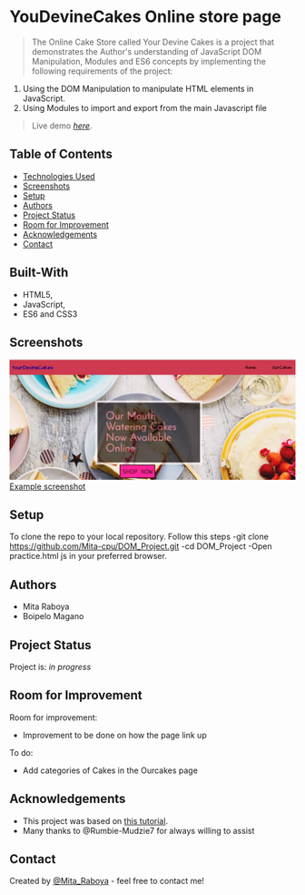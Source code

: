 # YouDevineCakes Online store page
> The Online Cake Store called Your Devine Cakes is a  project that demonstrates the Author's understanding of JavaScript DOM Manipulation, Modules and  ES6 concepts  by implementing the following requirements of the project:

1. Using the DOM Manipulation to manipulate HTML elements in JavaScript.
2. Using Modules to import and export from the main Javascript file

> Live demo [_here_](https://raw.githack.com/Mita-cpu/DOM_Project/master/practice.html).

## Table of Contents
* [Technologies Used](#Built-with)
* [Screenshots](#screenshots)
* [Setup](#setup)
* [Authors](#Autors)
* [Project Status](#project-status)
* [Room for Improvement](#room-for-improvement)
* [Acknowledgements](#acknowledgements)
* [Contact](#contact)

## Built-With
- HTML5,  
- JavaScript,
- ES6 and CSS3

## Screenshots
![Example screenshot](images/screen1.png)
[Example screenshot](images/screen2.png)



## Setup
To clone the repo to your local repository. Follow this steps
-git clone https://github.com/Mita-cpu/DOM_Project.git
-cd DOM_Project
-Open practice.html js in your preferred browser.
## Authors
- Mita Raboya
- Boipelo Magano
## Project Status
Project is: _in progress_ 

## Room for Improvement

Room for improvement:
- Improvement to be done on how the page link up

To do:
- Add categories of Cakes in the Ourcakes page


## Acknowledgements
- This project was based on [this tutorial](https://www.theodinproject.com/paths/foundations/courses/foundations/lessons/dom-manipulation).
- Many thanks to @Rumbie-Mudzie7 for always willing to assist


## Contact
Created by [@Mita_Raboya](https://www.twitter.com/Mita-cpu) - feel free to contact me!


<!-- Optional -->
<!-- ## License -->
<!-- This project is open source and available under the [... License](). -->

<!-- You don't have to include all sections - just the one's relevant to your project -->